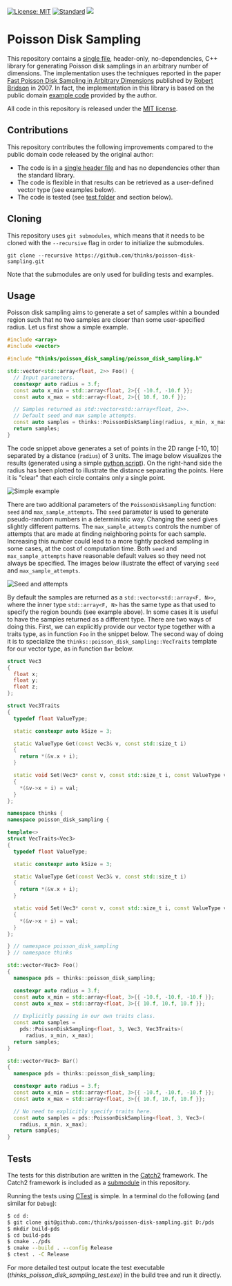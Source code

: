 [![License: MIT](https://img.shields.io/badge/License-MIT-yellow.svg)](https://opensource.org/licenses/MIT)
[![Standard](https://img.shields.io/badge/c%2B%2B-14/17/20-blue.svg)](https://en.wikipedia.org/wiki/C%2B%2B#Standardization)
![](https://github.com/thinks/poisson-disk-sampling/workflows/main.yml/badge.svg)

# Poisson Disk Sampling
This repository contains a [single file](https://github.com/thinks/poisson-disk-sampling/blob/master/include/thinks/poisson_disk_sampling/poisson_disk_sampling.h), header-only, no-dependencies, C++ library for generating Poisson disk samplings in an arbitrary number of dimensions. The implementation uses the techniques reported in the paper [Fast Poisson Disk Sampling in Arbitrary Dimensions](http://www.cs.ubc.ca/~rbridson/docs/bridson-siggraph07-poissondisk.pdf) published by [Robert Bridson](http://www.cs.ubc.ca/~rbridson/) in 2007. In fact, the implementation in this library is based on the public domain [example code](http://www.cs.ubc.ca/~rbridson/download/curlnoise.tar.gz) provided by the author.  

All code in this repository is released under the [MIT license](https://en.wikipedia.org/wiki/MIT_License).


## Contributions
This repository contributes the following improvements compared to the public domain code released by the original author:
* The code is in a [single header file](https://github.com/thinks/poisson-disk-sampling/blob/master/include/thinks/poisson_disk_sampling/poisson_disk_sampling.h) and has no dependencies other than the standard library.
* The code is flexible in that results can be retrieved as a user-defined vector type (see examples below).
* The code is tested (see [test folder](https://github.com/thinks/poisson-disk-sampling/blob/master/test/) and section below).

## Cloning
This repository uses `git submodules`, which means that it needs to be cloned with the `--recursive` flag in order to initialize the submodules.

```
git clone --recursive https://github.com/thinks/poisson-disk-sampling.git
```

Note that the submodules are only used for building tests and examples.

## Usage
Poisson disk sampling aims to generate a set of samples within a bounded region such that no two samples are closer than some user-specified radius. Let us first show a simple example.
```C++
#include <array>
#include <vector>

#include "thinks/poisson_disk_sampling/poisson_disk_sampling.h"

std::vector<std::array<float, 2>> Foo() {
  // Input parameters.
  constexpr auto radius = 3.f;
  const auto x_min = std::array<float, 2>{{ -10.f, -10.f }};
  const auto x_max = std::array<float, 2>{{ 10.f, 10.f }};

  // Samples returned as std::vector<std::array<float, 2>>.
  // Default seed and max sample attempts.
  const auto samples = thinks::PoissonDiskSampling(radius, x_min, x_max);
  return samples;
}
```
The code snippet above generates a set of points in the 2D range [-10, 10] separated by a distance (`radius`) of 3 units. The image below visualizes the results (generated using a simple [python script](https://github.com/thinks/poisson-disk-sampling/blob/master/examples/python/poisson_plot.py)). On the right-hand side the radius has been plotted to illustrate the distance separating the points. Here it is "clear" that each circle contains only a single point.

![Simple example](https://github.com/thinks/poisson-disk-sampling/blob/master/examples/images/simple_example.png "Simple example")

There are two additional parameters of the `PoissonDiskSampling` function: `seed` and `max_sample_attempts`. The `seed` parameter is used to generate pseudo-random numbers in a deterministic way. Changing the seed gives slightly different patterns. The `max_sample_attempts` controls the number of attempts that are made at finding neighboring points for each sample. Increasing this number could lead to a more tightly packed sampling in some cases, at the cost of computation time. Both `seed` and `max_sample_attempts` have reasonable default values so they need not always be specified. The images below illustrate the effect of varying `seed` and `max_sample_attempts`. 

![Seed and attempts](https://github.com/thinks/poisson-disk-sampling/blob/master/examples/images/seed_and_attempts.png "Seed and attempts")

By default the samples are returned as a `std::vector<std::array<F, N>>`, where the inner type `std::array<F, N>` has the same type as that used to specify the region bounds (see example above). In some cases it is useful to have the samples returned as a different type. There are two ways of doing this. First, we can explicitly provide our vector type together with a traits type, as in function `Foo` in the snippet below. The second way of doing it is to specialize the `thinks::poisson_disk_sampling::VecTraits` template for our vector type, as in function `Bar` below.
```C++
struct Vec3
{
  float x;
  float y;
  float z;
};

struct Vec3Traits
{
  typedef float ValueType;

  static constexpr auto kSize = 3;

  static ValueType Get(const Vec3& v, const std::size_t i)
  {
    return *(&v.x + i);
  }

  static void Set(Vec3* const v, const std::size_t i, const ValueType val)
  {
    *(&v->x + i) = val;
  }
};

namespace thinks {
namespace poisson_disk_sampling {

template<>
struct VecTraits<Vec3>
{
  typedef float ValueType;

  static constexpr auto kSize = 3;

  static ValueType Get(const Vec3& v, const std::size_t i)
  {
    return *(&v.x + i);
  }

  static void Set(Vec3* const v, const std::size_t i, const ValueType val)
  {
    *(&v->x + i) = val;
  }
};

} // namespace poisson_disk_sampling
} // namespace thinks

std::vector<Vec3> Foo()
{
  namespace pds = thinks::poisson_disk_sampling;

  constexpr auto radius = 3.f;
  const auto x_min = std::array<float, 3>{{ -10.f, -10.f, -10.f }};
  const auto x_max = std::array<float, 3>{{ 10.f, 10.f, 10.f }};
  
  // Explicitly passing in our own traits class.
  const auto samples = 
    pds::PoissonDiskSampling<float, 3, Vec3, Vec3Traits>(
      radius, x_min, x_max);
  return samples;
}

std::vector<Vec3> Bar()
{
  namespace pds = thinks::poisson_disk_sampling;

  constexpr auto radius = 3.f;
  const auto x_min = std::array<float, 3>{{ -10.f, -10.f, -10.f }};
  const auto x_max = std::array<float, 3>{{ 10.f, 10.f, 10.f }};

  // No need to explicitly specify traits here.
  const auto samples = pds::PoissonDiskSampling<float, 3, Vec3>(
    radius, x_min, x_max);
  return samples;
}
```

## Tests

The tests for this distribution are written in the [Catch2](https://github.com/catchorg/Catch2) framework. The Catch2 framework is included as a [submodule](https://github.com/thinks/poisson-disk-sampling/blob/master/test/external/) in this repository. 

Running the tests using [CTest](https://cmake.org/home/) is simple. In a terminal do the following (and similar for `Debug`):
```bash
$ cd d:
$ git clone git@github.com:/thinks/poisson-disk-sampling.git D:/pds
$ mkdir build-pds
$ cd build-pds
$ cmake ../pds
$ cmake --build . --config Release
$ ctest . -C Release
```
For more detailed test output locate the test executable (_thinks_poisson_disk_sampling_test.exe_) in the build tree and run it directly.
